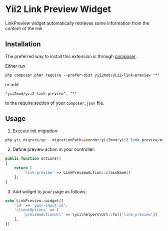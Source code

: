 Yii2 Link Preview Widget
==========

LinkPreview widget automatically retrieves some information from the content of the link.

Installation 
------------

The preferred way to install this extension is through [composer](http://getcomposer.org/download/).

Either run

```
php composer.phar require --prefer-dist yii2mod/yii2-link-preview "*"
```

or add

```
"yii2mod/yii2-link-preview": "*"
```

to the require section of your `composer.json` file.


Usage
-----
1) Execute init migration:
```php
php yii migrate/up --migrationPath=@vendor/yii2mod/yii2-link-preview/migrations
```    

2) Define preview action in your controller:
```php
public function actions()
{
    return [
        'link-preview' => LinkPreviewAction::className()
    ];
}
```     
 
3) Add widget to your page as follows:
```php
echo LinkPreview::widget([
    'id' => 'your-input-id',
    'clientOptions' => [
        'previewActionUrl' => \yii\helpers\Url::to(['link-preview'])
    ],
])
```   
